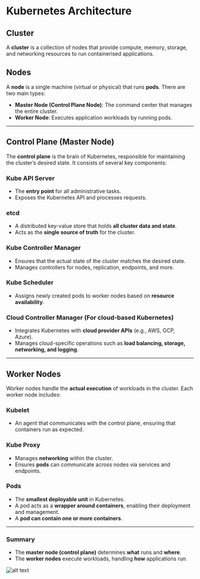 # Kubernetes Architecture

## Cluster

A **cluster** is a collection of nodes that provide compute, memory, storage, and networking resources to run containerised applications.

## Nodes

A **node** is a single machine (virtual or physical) that runs **pods**. There are two main types:

- **Master Node (Control Plane Node)**: The command center that manages the entire cluster.
- **Worker Node**: Executes application workloads by running pods.

---

## Control Plane (Master Node)

The **control plane** is the brain of Kubernetes, responsible for maintaining the cluster’s desired state. It consists of several key components:

### **Kube API Server**

- The **entry point** for all administrative tasks.
- Exposes the Kubernetes API and processes requests.

### **etcd**

- A distributed key-value store that holds **all cluster data and state**.
- Acts as the **single source of truth** for the cluster.

### **Kube Controller Manager**

- Ensures that the actual state of the cluster matches the desired state.
- Manages controllers for nodes, replication, endpoints, and more.

### **Kube Scheduler**

- Assigns newly created pods to worker nodes based on **resource availability**.

### **Cloud Controller Manager** (For cloud-based Kubernetes)

- Integrates Kubernetes with **cloud provider APIs** (e.g., AWS, GCP, Azure).
- Manages cloud-specific operations such as **load balancing, storage, networking, and logging**.

---

## Worker Nodes

Worker nodes handle the **actual execution** of workloads in the cluster. Each worker node includes:

### **Kubelet**

- An agent that communicates with the control plane, ensuring that containers run as expected.

### **Kube Proxy**

- Manages **networking** within the cluster.
- Ensures **pods** can communicate across nodes via services and endpoints.

### **Pods**

- The **smallest deployable unit** in Kubernetes.
- A pod acts as a **wrapper around containers**, enabling their deployment and management.
- A **pod can contain one or more containers**.

---

### Summary

- The **master node (control plane)** determines **what** runs and **where**.
- The **worker nodes** execute workloads, handling **how** applications run.

![alt text](../images/k8s-architecture.png)
